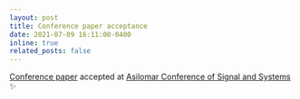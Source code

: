 ```yaml
---
layout: post
title: Conference paper acceptance
date: 2021-07-09 16:11:00-0400
inline: true
related_posts: false
---
```


[Conference paper](https://ieeexplore.ieee.org/document/9723273) accepted at [Asilomar Conference of Signal and Systems](https://www.asilomarssc.org) :sparkles: 
